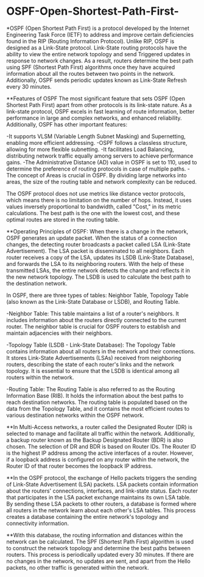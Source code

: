 # OSPF-Open-Shortest-Path-First-

*OSPF (Open Shortest Path First) is a protocol developed by the Internet Engineering Task Force (IETF) to address and improve certain deficiencies found in the RIP (Routing Information Protocol). Unlike RIP, OSPF is designed as a Link-State protocol. Link-State routing protocols have the ability to view the entire network topology and send Triggered updates in response to network changes. As a result, routers determine the best path using SPF (Shortest Path First) algorithms once they have acquired information about all the routes between two points in the network. Additionally, OSPF sends periodic updates known as Link-State Refresh every 30 minutes.

**Features of OSPF
The most significant feature that sets OSPF (Open Shortest Path First) apart from other protocols is its link-state nature. As a link-state protocol, OSPF excels in fast learning of route information, better performance in large and complex networks, and enhanced reliability. Additionally, OSPF has other important features:

-It supports VLSM (Variable Length Subnet Masking) and Supernetting, enabling more efficient addressing.
-OSPF follows a classless structure, allowing for more flexible subnetting.
-It facilitates Load Balancing, distributing network traffic equally among servers to achieve performance gains.
-The Administrative Distance (AD) value in OSPF is set to 110, used to determine the preference of routing protocols in case of multiple paths.
-The concept of Areas is crucial in OSPF. By dividing large networks into areas, the size of the routing table and network complexity can be reduced.

The OSPF protocol does not use metrics like distance vector protocols, which means there is no limitation on the number of hops. Instead, it uses values inversely proportional to bandwidth, called "Cost," in its metric calculations. The best path is the one with the lowest cost, and these optimal routes are stored in the routing table.

**Operating Principles of OSPF:
When there is a change in the network, OSPF generates an update packet. When the status of a connection changes, the detecting router broadcasts a packet called LSA (Link-State Advertisement). The LSA packet is disseminated to all neighbors. Each router receives a copy of the LSA, updates its LSDB (Link-State Database), and forwards the LSA to its neighboring routers. With the help of these transmitted LSAs, the entire network detects the change and reflects it in the new network topology. The LSDB is used to calculate the best path to the destination network.

In OSPF, there are three types of tables: Neighbor Table, Topology Table (also known as the Link-State Database or LSDB), and Routing Table.

-Neighbor Table: This table maintains a list of a router's neighbors. It includes information about the routers directly connected to the current router. The neighbor table is crucial for OSPF routers to establish and maintain adjacencies with their neighbors.

-Topology Table (LSDB - Link-State Database): The Topology Table contains information about all routers in the network and their connections. It stores Link-State Advertisements (LSAs) received from neighboring routers, describing the state of each router's links and the network topology. It is essential to ensure that the LSDB is identical among all routers within the network.

-Routing Table: The Routing Table is also referred to as the Routing Information Base (RIB). It holds the information about the best paths to reach destination networks. The routing table is populated based on the data from the Topology Table, and it contains the most efficient routes to various destination networks within the OSPF network. 

**In Multi-Access networks, a router called the Designated Router (DR) is selected to manage and facilitate all traffic within the network. Additionally, a backup router known as the Backup Designated Router (BDR) is also chosen. The selection of DR and BDR is based on Router IDs. The Router ID is the highest IP address among the active interfaces of a router. However, if a loopback address is configured on any router within the network, the Router ID of that router becomes the loopback IP address.

**In the OSPF protocol, the exchange of Hello packets triggers the sending of Link-State Advertisement (LSA) packets. LSA packets contain information about the routers' connections, interfaces, and link-state status. Each router that participates in the LSA packet exchange maintains its own LSA table. By sending these LSA packets to other routers, a database is formed where all routers in the network learn about each other's LSA tables. This process creates a database containing the entire network's topology and connectivity information.

**With this database, the routing information and distances within the network can be calculated. The SPF (Shortest Path First) algorithm is used to construct the network topology and determine the best paths between routers. This process is periodically updated every 30 minutes. If there are no changes in the network, no updates are sent, and apart from the Hello packets, no other traffic is generated within the network.
